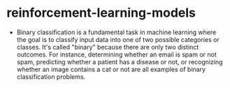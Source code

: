 # reinforcement-learning-models
* Binary classification is a fundamental task in machine learning where the goal is to classify input data into one of two possible categories or classes. It's called "binary" because there are only two distinct outcomes. For instance, determining whether an email is spam or not spam, predicting whether a patient has a disease or not, or recognizing whether an image contains a cat or not are all examples of binary classification problems.
